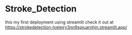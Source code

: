 # Stroke_Detection
this my first deployment using streamlit
check it out at https://strokedetection-lvelejry3nn9spjuarnhjn.streamlit.app/
